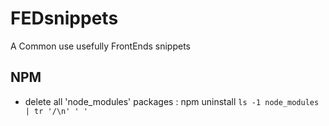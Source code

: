 # FEDsnippets
A Common use usefully FrontEnds snippets   


## NPM 
- delete all 'node_modules' packages :
npm uninstall `ls -1 node_modules | tr '/\n' ' '`

